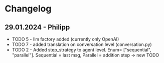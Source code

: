 # Changelog

## 29.01.2024 - Philipp
- TODO 5 - llm factory added (currently only OpenAI)
- TODO 7 - added translation on conversation level (conversation.py)
- TODO 2 - Added step_strategy to agent level. Enum= ["sequential", "parallel"]. Sequential = last msg, Parallel = addition step -> new TODO